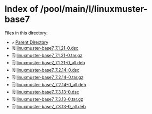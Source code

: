
# Index of /pool/main/l/linuxmuster-base7
Files in this directory:
- ⤴ [Parent Directory](../)
- 🗒 [linuxmuster-base7_7.1.21-0.dsc](linuxmuster-base7_7.1.21-0.dsc)
- 🗒 [linuxmuster-base7_7.1.21-0.tar.gz](linuxmuster-base7_7.1.21-0.tar.gz)
- 🗒 [linuxmuster-base7_7.1.21-0_all.deb](linuxmuster-base7_7.1.21-0_all.deb)
- 🗒 [linuxmuster-base7_7.2.14-0.dsc](linuxmuster-base7_7.2.14-0.dsc)
- 🗒 [linuxmuster-base7_7.2.14-0.tar.gz](linuxmuster-base7_7.2.14-0.tar.gz)
- 🗒 [linuxmuster-base7_7.2.14-0_all.deb](linuxmuster-base7_7.2.14-0_all.deb)
- 🗒 [linuxmuster-base7_7.3.13-0.dsc](linuxmuster-base7_7.3.13-0.dsc)
- 🗒 [linuxmuster-base7_7.3.13-0.tar.gz](linuxmuster-base7_7.3.13-0.tar.gz)
- 🗒 [linuxmuster-base7_7.3.13-0_all.deb](linuxmuster-base7_7.3.13-0_all.deb)

